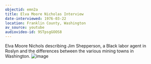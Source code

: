 ```yaml
---
objectid: emn2a
title: Elva Moore Nicholas Interview   
date-interviewed: 1976-03-22
location: Franklin County, Washington
av_source: youtube
audiovideo-id: 9STpsgGOOS8
---
```


Elva Moore Nichols describing Jim Shepperson, a Black labor agent in Roslyn and the differences between the various mining towns in Washington. ![image](https://user-images.githubusercontent.com/85772373/166089564-7903cb90-8810-4457-afa0-c1e0e81b5ebb.png)
